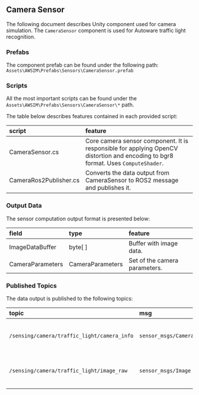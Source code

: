
## Camera Sensor

The following document describes Unity component used for camera simulation. The `CameraSensor` component is used for Autoware traffic light recognition.

### Prefabs

The component prefab can be found under the following path: `Assets\AWSIM\Prefabs\Sensors\CameraSensor.prefab`

### Scripts

All the most important scripts can be found under the `Assets\AWSIM\Prefabs\Sensors\CameraSensor\*` path.

The table below describes features contained in each provided script:

| script                 | feature                                                                                                                           |
| :--------------------- | :-------------------------------------------------------------------------------------------------------------------------------- |
| CameraSensor.cs        | Core camera sensor component. It is responsible for applying OpenCV distortion and encoding to bgr8 format. Uses `ComputeShader`. |
| CameraRos2Publisher.cs | Converts the data output from CameraSensor to ROS2 message and publishes it.                                                      |

### Output Data

The sensor computation output format is presented below:

| field            | type             | feature                       |
| :--------------- | :--------------- | :---------------------------- |
| ImageDataBuffer  | byte[ ]          | Buffer with image data.       |
| CameraParameters | CameraParameters | Set of the camera parameters. |

### Published Topics

The data output is published to the following topics:

| topic                                       | msg                      | frame_id                                | hz   | QoS                                      |
| :------------------------------------------ | :----------------------- | :-------------------------------------- | :--- | :--------------------------------------- |
| `/sensing/camera/traffic_light/camera_info` | `sensor_msgs/CameraInfo` | `traffic_light_left_camera/camera_link` | `10` | `Best effort`, `Volatile`, `Keep last/1` |
| `/sensing/camera/traffic_light/image_raw`   | `sensor_msgs/Image`      | `traffic_light_left_camera/camera_link` | `10` | `Best effort`, `Volatile`, `Keep last/1` |
